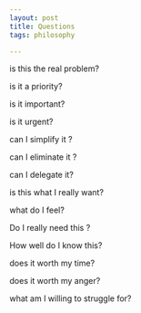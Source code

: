 ```yaml
---
layout: post
title: Questions
tags: philosophy 

---
```



is this the real problem?

is it a priority?

is it important?

is it urgent?

can I simplify it ?

can I eliminate it ?

can I delegate it?

is this what I really want?

what do I feel?

Do I really need this ? 

How well do I know this?

does it worth my time?

does it worth my anger?

what am I willing to struggle for?
